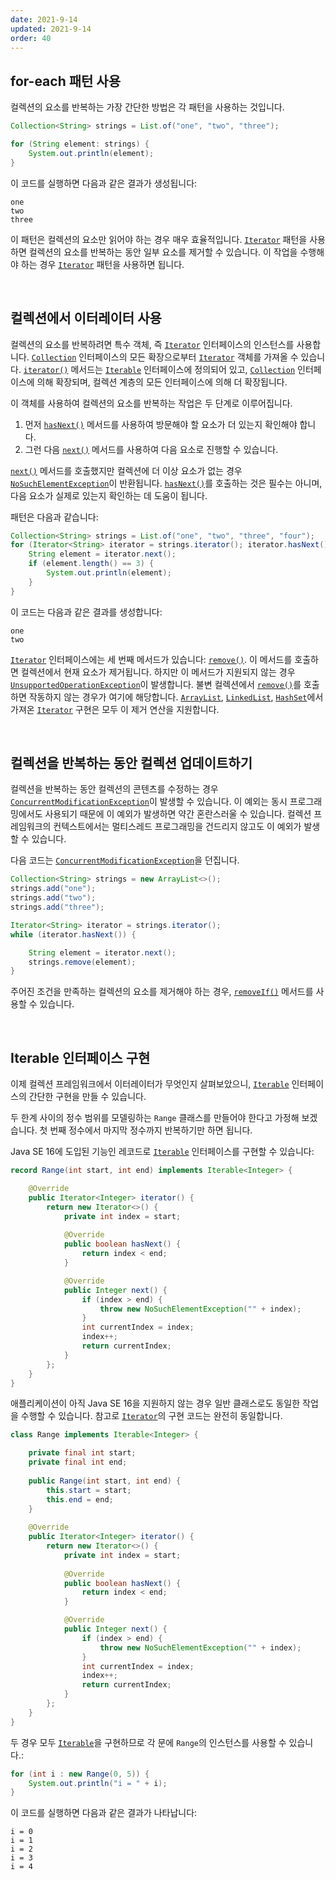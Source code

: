 ```yaml
---
date: 2021-9-14
updated: 2021-9-14
order: 40
---
```

## for-each 패턴 사용

컬렉션의 요소를 반복하는 가장 간단한 방법은 각 패턴을 사용하는 것입니다.

```java
Collection<String> strings = List.of("one", "two", "three");

for (String element: strings) {
    System.out.println(element);
}
```

이 코드를 실행하면 다음과 같은 결과가 생성됩니다:

```text
one
two
three
```

이 패턴은 컬렉션의 요소만 읽어야 하는 경우 매우 효율적입니다. [`Iterator`](https://docs.oracle.com/en/java/javase/22/docs/api/java.base/java/util/Iterator.html) 패턴을 사용하면 컬렉션의 요소를 반복하는 동안 일부 요소를 제거할 수 있습니다. 이 작업을 수행해야 하는 경우 [`Iterator`](https://docs.oracle.com/en/java/javase/22/docs/api/java.base/java/util/Iterator.html) 패턴을 사용하면 됩니다.

 

## 컬렉션에서 이터레이터 사용

컬렉션의 요소를 반복하려면 특수 객체, 즉 [`Iterator`](https://docs.oracle.com/en/java/javase/22/docs/api/java.base/java/util/Iterator.html) 인터페이스의 인스턴스를 사용합니다. [`Collection`](https://docs.oracle.com/en/java/javase/22/docs/api/java.base/java/util/Collection.html) 인터페이스의 모든 확장으로부터 [`Iterator`](https://docs.oracle.com/en/java/javase/22/docs/api/java.base/java/util/Iterator.html) 객체를 가져올 수 있습니다. [`iterator()`](https://docs.oracle.com/en/java/javase/22/docs/api/java.base/java/util/Collection.html#iterator()) 메서드는 [`Iterable`](https://docs.oracle.com/en/java/javase/22/docs/api/java.base/java/lang/Iterable.html) 인터페이스에 정의되어 있고, [`Collection`](https://docs.oracle.com/en/java/javase/22/docs/api/java.base/java/util/Collection.html) 인터페이스에 의해 확장되며, 컬렉션 계층의 모든 인터페이스에 의해 더 확장됩니다.

이 객체를 사용하여 컬렉션의 요소를 반복하는 작업은 두 단계로 이루어집니다.

1. 먼저 [`hasNext()`](https://docs.oracle.com/en/java/javase/22/docs/api/java.base/java/util/Iterator.html#hasNext()) 메서드를 사용하여 방문해야 할 요소가 더 있는지 확인해야 합니다.
2. 그런 다음 [`next()`](https://docs.oracle.com/en/java/javase/22/docs/api/java.base/java/util/Iterator.html#next()) 메서드를 사용하여 다음 요소로 진행할 수 있습니다.

[`next()`](https://docs.oracle.com/en/java/javase/22/docs/api/java.base/java/util/Iterator.html#next()) 메서드를 호출했지만 컬렉션에 더 이상 요소가 없는 경우 [`NoSuchElementException`](https://docs.oracle.com/en/java/javase/22/docs/api/java.base/java/util/NoSuchElementException.html)이 반환됩니다. [`hasNext()`](https://docs.oracle.com/en/java/javase/22/docs/api/java.base/java/util/Iterator.html#hasNext())를 호출하는 것은 필수는 아니며, 다음 요소가 실제로 있는지 확인하는 데 도움이 됩니다.

패턴은 다음과 같습니다:

```java
Collection<String> strings = List.of("one", "two", "three", "four");
for (Iterator<String> iterator = strings.iterator(); iterator.hasNext();) {
    String element = iterator.next();
    if (element.length() == 3) {
        System.out.println(element);
    }
}
```

이 코드는 다음과 같은 결과를 생성합니다:

```text
one
two
```

[`Iterator`](https://docs.oracle.com/en/java/javase/22/docs/api/java.base/java/util/Iterator.html) 인터페이스에는 세 번째 메서드가 있습니다: [`remove()`](https://docs.oracle.com/en/java/javase/22/docs/api/java.base/java/util/Iterator.html#remove()). 이 메서드를 호출하면 컬렉션에서 현재 요소가 제거됩니다. 하지만 이 메서드가 지원되지 않는 경우 [`UnsupportedOperationException`](https://docs.oracle.com/en/java/javase/22/docs/api/java.base/java/lang/UnsupportedOperationException.html)이 발생합니다. 불변 컬렉션에서 [`remove()`](https://docs.oracle.com/en/java/javase/22/docs/api/java.base/java/util/Iterator.html#remove())를 호출하면 작동하지 않는 경우가 여기에 해당합니다. [`ArrayList`](https://docs.oracle.com/en/java/javase/22/docs/api/java.base/java/util/ArrayList.html), [`LinkedList`](https://docs.oracle.com/en/java/javase/22/docs/api/java.base/java/util/LinkedList.html), [`HashSet`](https://docs.oracle.com/en/java/javase/22/docs/api/java.base/java/util/HashSet.html)에서 가져온 [`Iterator`](https://docs.oracle.com/en/java/javase/22/docs/api/java.base/java/util/Iterator.html) 구현은 모두 이 제거 연산을 지원합니다.

 

## 컬렉션을 반복하는 동안 컬렉션 업데이트하기

컬렉션을 반복하는 동안 컬렉션의 콘텐츠를 수정하는 경우 [`ConcurrentModificationException`](https://docs.oracle.com/en/java/javase/22/docs/api/java.base/java/util/ConcurrentModificationException.html)이 발생할 수 있습니다. 이 예외는 동시 프로그래밍에서도 사용되기 때문에 이 예외가 발생하면 약간 혼란스러울 수 있습니다. 컬렉션 프레임워크의 컨텍스트에서는 멀티스레드 프로그래밍을 건드리지 않고도 이 예외가 발생할 수 있습니다.

다음 코드는 [`ConcurrentModificationException`](https://docs.oracle.com/en/java/javase/22/docs/api/java.base/java/util/ConcurrentModificationException.html)을 던집니다.

```java
Collection<String> strings = new ArrayList<>();
strings.add("one");
strings.add("two");
strings.add("three");

Iterator<String> iterator = strings.iterator();
while (iterator.hasNext()) {

    String element = iterator.next();
    strings.remove(element);
}
```

주어진 조건을 만족하는 컬렉션의 요소를 제거해야 하는 경우, [`removeIf()`](https://docs.oracle.com/en/java/javase/22/docs/api/java.base/java/util/Collection.html#removeIf(java.util.function.Predicate)) 메서드를 사용할 수 있습니다.

 

## Iterable 인터페이스 구현

이제 컬렉션 프레임워크에서 이터레이터가 무엇인지 살펴보았으니, [`Iterable`](https://docs.oracle.com/en/java/javase/22/docs/api/java.base/java/lang/Iterable.html) 인터페이스의 간단한 구현을 만들 수 있습니다.

두 한계 사이의 정수 범위를 모델링하는 `Range` 클래스를 만들어야 한다고 가정해 보겠습니다. 첫 번째 정수에서 마지막 정수까지 반복하기만 하면 됩니다.

Java SE 16에 도입된 기능인 레코드로 [`Iterable`](https://docs.oracle.com/en/java/javase/22/docs/api/java.base/java/lang/Iterable.html) 인터페이스를 구현할 수 있습니다:

```java
record Range(int start, int end) implements Iterable<Integer> {

    @Override
    public Iterator<Integer> iterator() {
        return new Iterator<>() {
            private int index = start;
            
            @Override
            public boolean hasNext() {
                return index < end;
            }

            @Override
            public Integer next() {
                if (index > end) {
                    throw new NoSuchElementException("" + index);
                }
                int currentIndex = index;
                index++;
                return currentIndex;
            }
        };
    }
}
```

애플리케이션이 아직 Java SE 16을 지원하지 않는 경우 일반 클래스로도 동일한 작업을 수행할 수 있습니다. 참고로 [`Iterator`](https://docs.oracle.com/en/java/javase/22/docs/api/java.base/java/util/Iterator.html)의 구현 코드는 완전히 동일합니다.

```java
class Range implements Iterable<Integer> {

    private final int start;
    private final int end;
    
    public Range(int start, int end) {
        this.start = start;
        this.end = end;
    }
    
    @Override
    public Iterator<Integer> iterator() {
        return new Iterator<>() {
            private int index = start;
            
            @Override
            public boolean hasNext() {
                return index < end;
            }

            @Override
            public Integer next() {
                if (index > end) {
                    throw new NoSuchElementException("" + index);
                }
                int currentIndex = index;
                index++;
                return currentIndex;
            }
        };
    }
}
```

두 경우 모두 [`Iterable`](https://docs.oracle.com/en/java/javase/22/docs/api/java.base/java/lang/Iterable.html)을 구현하므로 각 문에 `Range`의 인스턴스를 사용할 수 있습니다.:

```java
for (int i : new Range(0, 5)) {
    System.out.println("i = " + i);
}
```

이 코드를 실행하면 다음과 같은 결과가 나타납니다:

```text
i = 0
i = 1
i = 2
i = 3
i = 4
```
